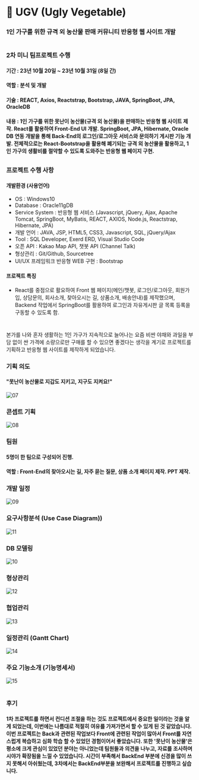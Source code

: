 # 🥕 UGV (Ugly Vegetable)
### 1인 가구를 위한 규격 외 농산물 판매 커뮤니티 반응형 웹 사이트 개발

#

### 2차 미니 팀프로젝트 수행 
#### 기간 : 23년 10월 20일 ~ 23년 10월 31일 (8일 간)
#### 역할 : 분석 및 개발
#### 기술 : REACT, Axios, Reactstrap, Bootstrap, JAVA, SpringBoot, JPA, OracleDB
#### 내용 : 1인 가구를 위한 못난이 농산물(규격 외 농산물)을 판매하는 반응형 웹 사이트 제작. React를 활용하여 Front-End UI 개발. SpringBoot, JPA, Hibernate, Oracle DB 연동 개발을 통해 Back-End의 로그인/로그아웃 서비스와 문의하기 게시판 기능 개발. 전체적으로는 React-Bootstrap을 활용해 폐기되는 규격 외 농산물을 활용하고, 1인 가구의 생활비를 절약할 수 있도록 도와주는 반응형 웹 페이지 구현.

##

### 프로젝트 수행 사항
#### 개발환경 (사용언어)
- OS : Windows10
- Database : Oracle11gDB
- Service System : 반응형 웹 서비스 (Javascript, jQuery, Ajax, Apache Tomcat, SpringBoot, MyBatis, REACT, AXIOS, Node.js, Reactstrap, Hibernate, JPA)
- 개발 언어 : JAVA, JSP, HTML5, CSS3, Javascript, SQL, jQuery/Ajax
- Tool : SQL Developer, Exerd ERD, Visual Studio Code
- 오픈 API : Kakao Map API, 챗봇 API (Channel Talk)
- 형상관리 : Git/Github, Sourcetree
- UI/UX 프레임워크 반응형 WEB 구현 : Bootstrap

#### 프로젝트 특징
-  React를 중점으로 활요하여 Front 웹 페이지(메인/챗봇, 로그인/로그아웃, 회원가입, 상담문의, 회사소개, 찾아오시는 길, 상품소개, 배송안내)를 제작했으며, Backend 작업에서 SpringBoot를 활용하여 로그인과 자유게시판 글 목록 등록을 구동할 수 있도록 함.

#

본가를 나와 혼자 생활하는 1인 가구가 지속적으로 늘어나는 요즘 비싼 야채와 과일을 부담 없이 싼 가격에 소량으로만 구매를 할 수 있으면 좋겠다는 생각을 계기로 프로젝트를 기획하고 반응형 웹 사이트를 제작하게 되었습니다.

### 기획 의도
#### "못난이 농산물로 지갑도 지키고, 지구도 지켜요!"
![07](https://github.com/juuii/TourSome/assets/170019232/ca1e86ab-3483-4b73-89a2-cbfdb42176d5)


### 콘셉트 기획
![08](https://github.com/juuii/TourSome/assets/170019232/06d58eb1-a62c-40ec-87a3-ca175e6fd1b1)

### 팀원
#### 5명이 한 팀으로 구성되어 진행.
#### 역할 : Front-End의 찾아오시는 길, 자주 묻는 질문, 상품 소개 페이지 제작. PPT 제작.

### 개발 일정
![09](https://github.com/juuii/TourSome/assets/170019232/129981a3-f0cb-4a75-9572-2b0b8f72651e)

### 요구사항분석 (Use Case Diagram))
![11](https://github.com/juuii/TourSome/assets/170019232/0f560f4a-d043-4374-9128-9af411fd640c)

### DB 모델링
![10](https://github.com/juuii/TourSome/assets/170019232/3e33fdfb-aec3-4e92-9753-13bbcb5eb990)

### 형상관리
![12](https://github.com/juuii/TourSome/assets/170019232/f15b79af-0016-4f9f-98e7-7bbf0d20d711)

### 협업관리
![13](https://github.com/juuii/TourSome/assets/170019232/cc896f86-3fde-4952-b399-765783768fcc)

### 일정관리 (Gantt Chart)
![14](https://github.com/juuii/TourSome/assets/170019232/06b65f1e-d8dc-40d6-81ff-5b586b8c7130)

### 주요 기능소개 (기능명세서)
![15](https://github.com/juuii/TourSome/assets/170019232/e8b3f912-a27c-4201-a503-b0bbb0ab978c)

#

### 후기 
#### 1차 프로젝트를 하면서 컨디션 조절을 하는 것도 프로젝트에서 중요한 일이라는 것을 알게 되었는데, 이번에는 나름대로 적절히 여유를 가져가면서 할 수 있게 된 것 같았습니다. 이번 프로젝트는 Back과 관련된 작업보다 Front에 관련된 작업이 많아서 Front를 자연스럽게 복습하고 심화 학습 할 수 있었던 경험이어서 좋았습니다. 또한 '못난이 농산물'은 평소에 크게 관심이 있었던 분야는 아니었는데 팀원들과 의견을 나누고, 자료를 조사하며 시야가 확장됨을 느낄 수 있었습니다. 시간이 부족해서 BackEnd 부분에 신경을 많이 쓰지 못해서 아쉬웠는데, 3차에서는 BackEnd부분을 보완해서 프로젝트를 진행하고 싶습니다.
